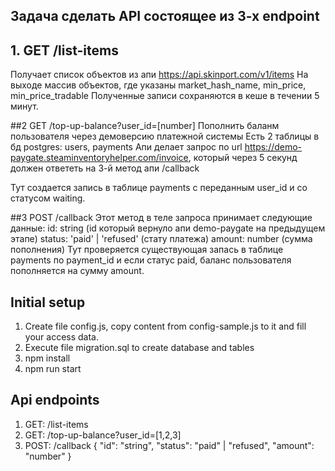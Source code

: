 ## Задача сделать API состоящее из 3-х endpoint

## 1. GET /list-items
Получает список объектов из апи https://api.skinport.com/v1/items
На выходе массив объектов, где указаны market_hash_name, min_price, min_price_tradable
Полученные записи сохраняются в кеше в течении 5 минут.

##2 GET /top-up-balance?user_id=[number]
Пополнить баланм пользователя через демоверсию платежной системы
Есть 2 таблицы в бд postgres: users, payments
Апи делает запрос по url https://demo-paygate.steaminventoryhelper.com/invoice, который через 5 секунд должен ответеть на 3-й метод апи /callback

Тут создается запись в таблице payments c переданным user_id и со статусом waiting.

##3 POST /callback
Этот метод в теле запроса принимает следующие данные:
id: string (id который вернуло апи demo-paygate на предыдущем этапе)
status: 'paid' | 'refused' (стату платежа)
amount: number (сумма пополнения)
Тут проверяется существующая запась в таблице payments по payment_id и если статус paid, баланс пользователя пополняется на сумму amount.


## Initial setup
1. Create file config.js, copy content from config-sample.js to it and fill your access data.
2. Execute file migration.sql to create database and tables
3. npm install
4. npm run start

## Api endpoints
1. GET: /list-items
2. GET: /top-up-balance?user_id=[1,2,3]
3. POST: /callback
  {
    "id": "string",
    "status": "paid" | "refused",
    "amount": "number"
  }

